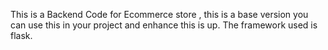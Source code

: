 This is a Backend Code for Ecommerce store , this is a base version you can use this in your project and enhance this is up. The framework used is flask.
